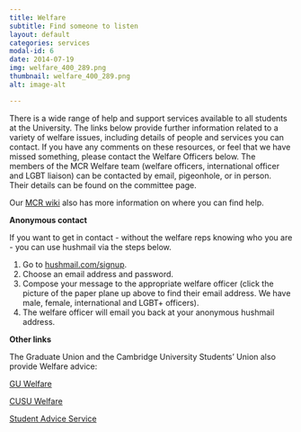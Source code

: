 ```yaml
---
title: Welfare
subtitle: Find someone to listen
layout: default
categories: services
modal-id: 6
date: 2014-07-19
img: welfare_400_289.png
thumbnail: welfare_400_289.png
alt: image-alt

---
```


There is a wide range of help and support services available to all students at the University.
The links below provide further information related to a variety of welfare issues, including details of people and services you can contact.
If you have any comments on these resources, or feel that we have missed something, please contact the Welfare Officers below. The members of the MCR Welfare team (welfare officers, international officer and LGBT liaison) can be contacted by email, pigeonhole, or in person. Their details can be found on the committee page.

Our <a href="http://mcr.jesus.cam.ac.uk/mcrwiki/index.php?title=Welfare" target="_blank">MCR wiki</a> also has more information on where you can find help.

**Anonymous contact**

If you want to get in contact - without the welfare reps knowing who you are - you can use hushmail via the steps below.

1.  Go to <a href="https://www.hushmail.com/signup/" target="_blank">hushmail.com/signup</a>.
2. Choose an email address and password.
3. Compose your message to the appropriate welfare officer (click the picture of the paper plane up above to find their email address. We have male, female, international and LGBT+ officers).
4. The welfare officer will email you back at your anonymous hushmail address.

**Other links**

The Graduate Union and the Cambridge University Students’ Union also provide Welfare advice:

<a href="http://www.gradunion.cam.ac.uk/support/welfare/" target="_blank">GU Welfare</a>

<a href="http://www.cusu.cam.ac.uk/welfare/" target="_blank">CUSU Welfare</a>

<a href="http://www.studentadvice.cam.ac.uk/" target="_blank">Student Advice Service</a>
